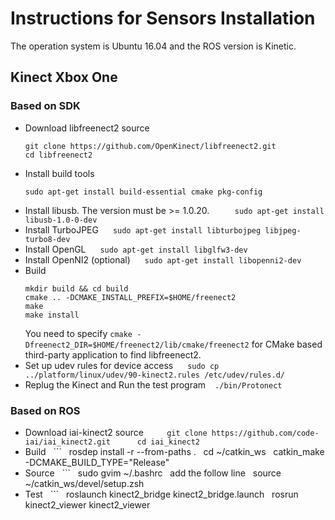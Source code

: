 # Instructions for Sensors Installation
The operation system is Ubuntu 16.04 and the ROS version is Kinetic.
## Kinect Xbox One
### Based on SDK
* Download libfreenect2 source
    ```
    git clone https://github.com/OpenKinect/libfreenect2.git
    cd libfreenect2
    ```
* Install build tools
    ```
    sudo apt-get install build-essential cmake pkg-config
* Install libusb. The version must be >= 1.0.20.
    ```
    sudo apt-get install libusb-1.0-0-dev
    ```
* Install TurboJPEG
    ```
    sudo apt-get install libturbojpeg libjpeg-turbo8-dev
    ```
* Install OpenGL
    ```
    sudo apt-get install libglfw3-dev
    ```
* Install OpenNI2 (optional)
    ```
    sudo apt-get install libopenni2-dev
    ```
* Build
    ```
    mkdir build && cd build
    cmake .. -DCMAKE_INSTALL_PREFIX=$HOME/freenect2
    make
    make install
    ```
    You need to specify `cmake -Dfreenect2_DIR=$HOME/freenect2/lib/cmake/freenect2` for CMake based third-party application to find libfreenect2.
* Set up udev rules for device access
    ```
    sudo cp ../platform/linux/udev/90-kinect2.rules /etc/udev/rules.d/
    ```
* Replug the Kinect and Run the test program
  ```
  ./bin/Protonect
  ```
### Based on ROS
* Download iai-kinect2 source
    ```
    git clone https://github.com/code-iai/iai_kinect2.git  
    cd iai_kinect2
    ```
* Build
    ```
    rosdep install -r --from-paths .
    cd ~/catkin_ws
    catkin_make -DCMAKE_BUILD_TYPE="Release"
* Source
   ```
    sudo gvim ~/.bashrc
    add the follow line
    source ~/catkin_ws/devel/setup.zsh
* Test
    ```
    roslaunch kinect2_bridge kinect2_bridge.launch
    rosrun kinect2_viewer kinect2_viewer
    
